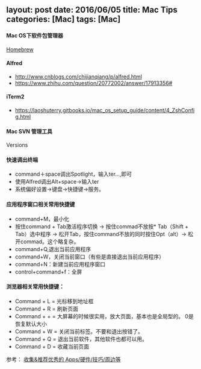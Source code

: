 layout: post
date: 2016/06/05
title: Mac Tips
categories: [Mac]
tags: [Mac]
---

#### Mac OS下软件包管理器
[Homebrew](http://brew.sh)

#### Alfred

* http://www.cnblogs.com/chijianqiang/p/alfred.html
* https://www.zhihu.com/question/20772002/answer/17913356#
	
#### iTerm2
* https://laoshuterry.gitbooks.io/mac_os_setup_guide/content/4_ZshConfig.html

#### Mac SVN 管理工具
Versions

<!--more-->

#### 快速调出终端
	
* command＋space调出Spotlight，输入ter…,即可
* 使用Alfred调出Alt+space->输入ter
* 系统偏好设置->键盘->快捷键->服务。

#### 应用程序窗口相关常用快捷键
* command+M，最小化
* 按住command + Tab激活程序切换 -> 按住commad不放按* Tab（Shift + Tab）选中程序 -> 松开Tab，按住command不放的同时按住Opt（alt）-> 松开commad。这个略复杂。
* command+Q,退出当前应用程序
* command+W，关闭当前窗口（有些是直接退出当前应用程序）
* command+N：新建当前应用程序窗口
* control+command+f：全屏

#### 浏览器相关常用快捷键：
* Command + L = 光标移到地址框
* Command + R = 刷新页面
* Command + + = 大屏幕的时候很实用，放大页面，基本也是全局型的。 0是恢复默认大小
* Command + W = 关闭当前标签。不要和退出按错了。
* Command + Q = 退出当前软件，其他软件也都可以用。
* Command + D = 收藏当前页面

参考：
[收集&推荐优秀的 Apps/硬件/技巧/周边等](https://github.com/hzlzh/Best-App)
